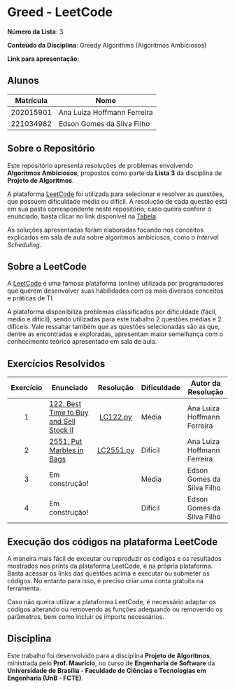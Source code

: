 # Greed - LeetCode

**Número da Lista**: 3

**Conteúdo da Disciplina**: Greedy Algorithms (Algoritmos Ambiciosos)

**Link para apresentação**: 

## Alunos

| Matrícula   | Nome                          |
|-------------|-------------------------------|
| 202015901   | Ana Luiza Hoffmann Ferreira   |
| 221034982   | Edson Gomes da Silva Filho    |

## Sobre o Repositório

Este repositório apresenta resoluções de problemas envolvendo **Algoritmos Ambiciosos**, propostos como parte da **Lista 3** da disciplina de **Projeto de Algoritmos**.

A plataforma [LeetCode](https://leetcode.com/) foi utilizada para selecionar e resolver as questões, que possuem dificuldade média ou difícil. A resolução de cada questão está em sua pasta correspondente neste repositório; caso queira conferir o enunciado, basta clicar no link disponível na [Tabela](#exercícios-resolvidos).

As soluções apresentadas foram elaboradas focando nos conceitos explicados em sala de aula sobre algoritmos ambiciosos, como o *Interval Scheduling*.

## Sobre a LeetCode

A [LeetCode](https://leetcode.com) é uma famosa plataforma (online) utilizada por programadores que querem desenvolver suas habilidades com os mais diversos conceitos e práticas de TI.

A plataforma disponibiliza problemas classificados por dificuldade (fácil, médio e difícil), sendo utilizadas para este trabalho 2 questões médias e 2 dificeis. Vale ressaltar também que as questões selecionadas são as que, dentre as encontradas e exploradas, apresentam maior semelhança com o conhecimento teórico apresentado em sala de aula.

## Exercícios Resolvidos

| Exercício | Enunciado | Resolução | Dificuldade | Autor da Resolução |
| :--: | -- | :--: | -- | -- |
| 1 | [122. Best Time to Buy and Sell Stock II](https://leetcode.com/problems/best-time-to-buy-and-sell-stock-ii/description/?envType=problem-list-v2&envId=greedy) | [LC122.py](./Exercício%20122/LC122.py) | Média | Ana Luiza Hoffmann Ferreira |
| 2 | [2551. Put Marbles in Bags](https://leetcode.com/problems/put-marbles-in-bags/?envType=problem-list-v2&envId=greedy) | [LC2551.py](./Exercício%202551/LC2551.py) | Difícil | Ana Luiza Hoffmann Ferreira |
| 3 | Em construção! | | Média | Edson Gomes da Silva Filho |
| 4 | Em construção! | | Difícil | Edson Gomes da Silva Filho |

## Execução dos códigos na plataforma LeetCode

A maneira mais fácil de exceutar ou reproduzir os códigos e os resultados mostrados nos prints da plataforma LeetCode, é na própria plataforma. Basta acessar os links das questões acima e executar ou submeter os códigos. No entanto para isso, é preciso criar uma conta gratuita na ferramenta.

Caso não queira utilizar a plataforma LeetCode, é necessário adaptar os códigos alterando ou removendo as funções adequando ou removendo os parâmetros, bem como incluir os imports necessários.

## Disciplina

Este trabalho foi desenvolvido para a disciplina **Projeto de Algoritmos**, ministrada pelo **Prof. Maurício**, no curso de **Engenharia de Software** da **Universidade de Brasília - Faculdade de Ciências e Tecnologias em Engenharia (UnB - FCTE)**.
